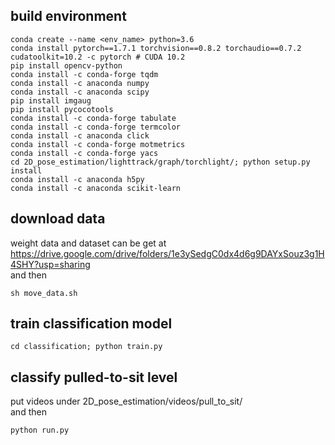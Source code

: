 ## build environment
    conda create --name <env_name> python=3.6
    conda install pytorch==1.7.1 torchvision==0.8.2 torchaudio==0.7.2     cudatoolkit=10.2 -c pytorch # CUDA 10.2
    pip install opencv-python
    conda install -c conda-forge tqdm
    conda install -c anaconda numpy
    conda install -c anaconda scipy
    pip install imgaug
    pip install pycocotools
    conda install -c conda-forge tabulate
    conda install -c conda-forge termcolor
    conda install -c anaconda click
    conda install -c conda-forge motmetrics
    conda install -c conda-forge yacs
    cd 2D_pose_estimation/lighttrack/graph/torchlight/; python setup.py install
    conda install -c anaconda h5py
    conda install -c anaconda scikit-learn

## download data
weight data and dataset can be get at
https://drive.google.com/drive/folders/1e3ySedgC0dx4d6g9DAYxSouz3g1H4SHY?usp=sharing<br>
and then<br>

    sh move_data.sh

## train classification model
    cd classification; python train.py

## classify pulled-to-sit level
put videos under 2D_pose_estimation/videos/pull_to_sit/<br>
and then<br>

    python run.py